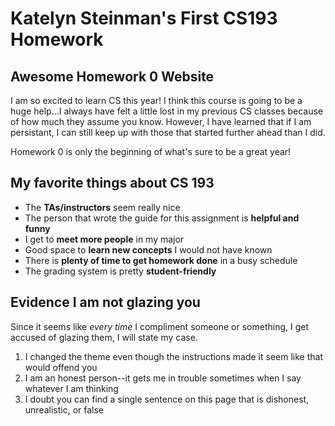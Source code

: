 # Katelyn Steinman's First CS193 Homework

## Awesome Homework 0 Website

I am so excited to learn CS this year! I think this course is going to be a huge help...I always have felt a little lost in my previous CS classes because of how much they assume you know. However, I have learned that if I am persistant, I can still keep up with those that started further ahead than I did.

Homework 0 is only the beginning of what's sure to be a great year! 

## My **favorite things** about CS 193

- The **TAs/instructors** seem really nice
- The person that wrote the guide for this assignment is **helpful and funny**
- I get to **meet more people** in my major
- Good space to **learn new concepts** I would not have known
- There is **plenty of time to get homework done** in a busy schedule
- The grading system is pretty **student-friendly**

## Evidence I am not glazing you

Since it seems like _every time_ I compliment someone or something, I get accused of glazing them, I will state my case.

1. I changed the theme even though the instructions made it seem like that would offend you
2. I am an honest person--it gets me in trouble sometimes when I say whatever I am thinking
3. I doubt you can find a single sentence on this page that is dishonest, unrealistic, or false
